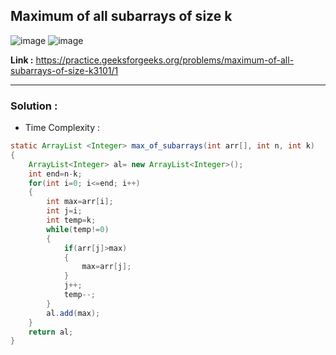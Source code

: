 ## Maximum of all subarrays of size k

![image](https://user-images.githubusercontent.com/23376002/198693751-aa91845e-5239-4bb4-b4c6-c00449872da8.png)
![image](https://user-images.githubusercontent.com/23376002/198693846-0a64e2c0-b9ec-46b5-98d0-30aa3d27073b.png)

**Link :** https://practice.geeksforgeeks.org/problems/maximum-of-all-subarrays-of-size-k3101/1

-------------------------------------------------------------------------------------------------------------------------------------------------------


### Solution :

- Time Complexity :


```java
static ArrayList <Integer> max_of_subarrays(int arr[], int n, int k)
{
    ArrayList<Integer> al= new ArrayList<Integer>();
    int end=n-k;
    for(int i=0; i<=end; i++)
    {
        int max=arr[i];
        int j=i;
        int temp=k;
        while(temp!=0)
        {
            if(arr[j]>max)
            {
                max=arr[j];
            }
            j++;
            temp--;
        }
        al.add(max);
    }
    return al;
}

```
